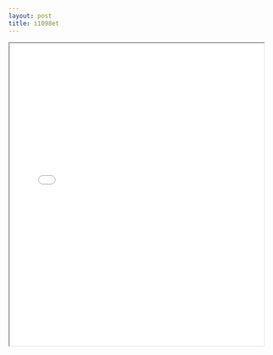 ```yaml
---
layout: post
title: i1098et
---
```


<div class="pdf-container">
<iframe src="/ea/assets/pdfs/pub.n.ins/i1098et.pdf" height="600" width="100%" allowFullScreen="true"></iframe>
</div>

